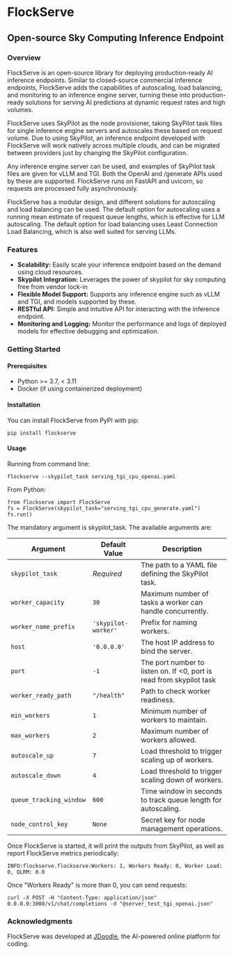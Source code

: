 # FlockServe

## Open-source Sky Computing Inference Endpoint

### Overview

FlockServe is an open-source library for deploying production-ready AI inference endpoints. Similar to 
closed-source commercial inference endpoints, FlockServe adds the capabilities of autoscaling, load balancing, 
and monitoring to an inference engine server, turning these into production-ready solutions for serving AI 
predictions at dynamic request rates and high volumes. 

FlockServe uses SkyPilot as the node provisioner, taking SkyPilot task files for single inference engine servers and 
autoscales these based on request volume. Due to using SkyPilot, an inference endpoint developed with FlockServe will
work natively across multiple clouds, and can be migrated between providers just by changing the SkyPilot configuration.

Any inference engine server can be used, and examples of SkyPilot task files are given for vLLM and TGI. Both the
OpenAI and /generate APIs used by these are supported. FlockServe runs on FastAPI and uvicorn, so requests are
processed fully asynchronously.

FlockServe has a modular design, and different solutions for autoscaling and load balancing can be used. The default
option for autoscaling uses a running mean estimate of request queue lengths, which is effective for LLM autoscaling.
The default option for load balancing uses Least Connection Load Balancing, which is also well suited for serving LLMs.

### Features
 
- **Scalability:** Easily scale your inference endpoint based on the demand using cloud resources.
- **Skypilot Integration:** Leverages the power of skypilot for sky computing free from vendor lock-in
- **Flexible Model Support:** Supports any inference engine such as vLLM and TGI, and models supported by these.
- **RESTful API:** Simple and intuitive API for interacting with the inference endpoint.
- **Monitoring and Logging:** Monitor the performance and logs of deployed models for effective debugging and optimization.

### Getting Started

#### Prerequisites

- Python >= 3.7, < 3.11
- Docker (if using containerized deployment)

#### Installation

You can install FlockServe from PyPI with pip:
```
pip install flockserve
```

#### Usage

Running from command line:
```
flockserve --skypilot_task serving_tgi_cpu_openai.yaml
```
From Python:
```
from flockserve import FlockServe
fs = FlockServe(skypilot_task="serving_tgi_cpu_generate.yaml")
fs.run()
```
The mandatory argument is skypilot_task. The available arguments are:

| Argument                | Default Value          | Description                                                          |
|-------------------------|------------------------|----------------------------------------------------------------------|
| `skypilot_task`         | *Required*             | The path to a YAML file defining the SkyPilot task.                  |
| `worker_capacity`       | `30`                   | Maximum number of tasks a worker can handle concurrently.            |
| `worker_name_prefix`    | `'skypilot-worker'`    | Prefix for naming workers.                                           |
| `host`                  | `'0.0.0.0'`            | The host IP address to bind the server.                              |
| `port`                  | `-1`                   | The port number to listen on. If <0, port is read from skypilot task |
| `worker_ready_path`     | `"/health"`            | Path to check worker readiness.                                      |
| `min_workers`           | `1`                    | Minimum number of workers to maintain.                               |
| `max_workers`           | `2`                    | Maximum number of workers allowed.                                   |
| `autoscale_up`          | `7`                    | Load threshold to trigger scaling up of workers.                     |
| `autoscale_down`        | `4`                    | Load threshold to trigger scaling down of workers.                   |
| `queue_tracking_window` | `600`                  | Time window in seconds to track queue length for autoscaling.        |
| `node_control_key`      | `None`                 | Secret key for node management operations.                           |

Once FlockServe is started, it will print the outputs from SkyPilot, as well as report FlockServe metrics periodically:
```
INFO:flockserve.flockserve:Workers: 1, Workers Ready: 0, Worker Load: 0, QLRM: 0.0
```
Once "Workers Ready" is more than 0, you can send requests:
```
curl -X POST -H "Content-Type: application/json" 0.0.0.0:3000/v1/chat/completions -d "@server_test_tgi_openai.json"
```

### Acknowledgments

FlockServe was developed at [JDoodle](https://www.jdoodle.com/), the AI-powered online platform for coding. 